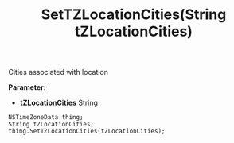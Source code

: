 ﻿---
uid: crmscript_ref_NSTimeZoneData_SetTZLocationCities
title: SetTZLocationCities(String tZLocationCities)
intellisense: NSTimeZoneData.SetTZLocationCities
keywords: NSTimeZoneData, GetTZLocationCities
so.topic: reference
---

Cities associated with location

**Parameter:** 
 - **tZLocationCities** String

```crmscript
NSTimeZoneData thing;
String tZLocationCities;
thing.SetTZLocationCities(tZLocationCities);
```

